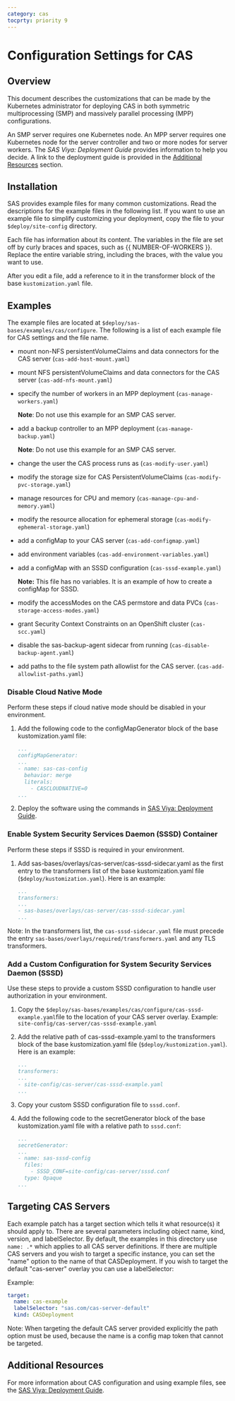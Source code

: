 ```yaml
---
category: cas
tocprty: priority 9
---
```


# Configuration Settings for CAS

## Overview

This document describes the customizations that can be made by the Kubernetes
administrator for deploying CAS in both symmetric multiprocessing (SMP) and
massively parallel processing (MPP) configurations.

An SMP server requires one Kubernetes node. An MPP server requires one
Kubernetes node for the server controller and two or more nodes for server
workers. The _SAS Viya: Deployment Guide_ provides information to help you
decide. A link to the deployment guide is provided in the
[Additional Resources](#additional-resources) section.

## Installation

SAS provides example files for many common customizations. Read the descriptions
for the example files in the following list. If you want to use an example file
to simplify customizing your deployment, copy the file to your
`$deploy/site-config` directory.

Each file has information about its content. The variables in the file are set
off by curly braces and spaces, such as {{ NUMBER-OF-WORKERS }}. Replace the
entire variable string, including the braces, with the value you want to use.

After you edit a file, add a reference to it in the transformer block of the
base `kustomization.yaml` file.

## Examples

The example files are located at `$deploy/sas-bases/examples/cas/configure`. The
following is a list of each example file for CAS settings and the file name.

- mount non-NFS persistentVolumeClaims and data connectors for the CAS server
  (`cas-add-host-mount.yaml`)

- mount NFS persistentVolumeClaims and data connectors for the CAS server
  (`cas-add-nfs-mount.yaml`)

- specify the number of workers in an MPP deployment (`cas-manage-workers.yaml`)

  **Note**: Do not use this example for an SMP CAS server.

- add a backup controller to an MPP deployment (`cas-manage-backup.yaml`)

  **Note**: Do not use this example for an SMP CAS server.

- change the user the CAS process runs as (`cas-modify-user.yaml`)

- modify the storage size for CAS PersistentVolumeClaims
  (`cas-modify-pvc-storage.yaml`)

- manage resources for CPU and memory (`cas-manage-cpu-and-memory.yaml`)

- modify the resource allocation for ephemeral storage
  (`cas-modify-ephemeral-storage.yaml`)

- add a configMap to your CAS server (`cas-add-configmap.yaml`)

- add environment variables (`cas-add-environment-variables.yaml`)

- add a configMap with an SSSD configuration (`cas-sssd-example.yaml`)

  **Note:** This file has no variables. It is an example of how to create a
  configMap for SSSD.

- modify the accessModes on the CAS permstore and data PVCs
  (`cas-storage-access-modes.yaml`)

- grant Security Context Constraints on an OpenShift cluster (`cas-scc.yaml`)

- disable the sas-backup-agent sidecar from running
  (`cas-disable-backup-agent.yaml`)

- add paths to the file system path allowlist for the CAS server.
  (`cas-add-allowlist-paths.yaml`)

### Disable Cloud Native Mode

Perform these steps if cloud native mode should be disabled in your environment.

1. Add the following code to the configMapGenerator block of the base kustomization.yaml
file:

    ```yaml
    ...
    configMapGenerator:
    ...
    - name: sas-cas-config
      behavior: merge
      literals:
        - CASCLOUDNATIVE=0
    ...
    ```

2. Deploy the software using the commands in
[SAS Viya: Deployment Guide](http://documentation.sas.com/?softwareId=mysas&softwareVersion=prod&docsetId=dplyml0phy0dkr&docsetTarget=titepage.htm).

### Enable System Security Services Daemon (SSSD) Container

Perform these steps if SSSD is required in your environment.

1. Add sas-bases/overlays/cas-server/cas-sssd-sidecar.yaml as the first entry to the transformers list of the base kustomization.yaml file (`$deploy/kustomization.yaml`).
 Here is an example:

     ```yaml
     ...
     transformers:
     ...
    - sas-bases/overlays/cas-server/cas-sssd-sidecar.yaml
     ...
     ```

Note: In the transformers list, the `cas-sssd-sidecar.yaml` file must precede the entry `sas-bases/overlays/required/transformers.yaml` and any TLS transformers.

### Add a Custom Configuration for System Security Services Daemon (SSSD)

Use these steps to provide a custom SSSD configuration to handle user authorization in your environment.

1. Copy the `$deploy/sas-bases/examples/cas/configure/cas-sssd-example.yaml`file to the location of your
   CAS server overlay.
   Example: `site-config/cas-server/cas-sssd-example.yaml`

2. Add the relative path of cas-sssd-example.yaml to the transformers block of the base kustomization.yaml file
   (`$deploy/kustomization.yaml`).
   Here is an example:

    ```yaml
    ...
    transformers:
    ...
    - site-config/cas-server/cas-sssd-example.yaml
    ...
    ```

3. Copy your custom SSSD configuration file to `sssd.conf`.

4. Add the following code to the secretGenerator block of the base kustomization.yaml
  file with a relative path to `sssd.conf`:

    ```yaml
    ...
    secretGenerator:
    ...
    - name: sas-sssd-config
      files:
        - SSSD_CONF=site-config/cas-server/sssd.conf
      type: Opaque
    ...
    ```

## Targeting CAS Servers

Each example patch has a target section which tells it what resource(s) it should apply to.
There are several parameters including object name, kind, version, and labelSelector. By default,
the examples in this directory use  `name: .*` which applies to all CAS server definitions.
If there are multiple CAS servers and you wish to target a specific instance, you can set the
"name" option to the name of that CASDeployment.  If you wish to target the default "cas-server"
overlay you can use a labelSelector:

Example:

```yaml
target:
  name: cas-example
  labelSelector: "sas.com/cas-server-default"
  kind: CASDeployment
```

Note: When targeting the default CAS server provided explicitly the path option must be used, because the name is a config map token that cannot be targeted.

## Additional Resources

For more information about CAS configuration and using example files, see the
[SAS Viya: Deployment Guide](http://documentation.sas.com/?softwareId=mysas&softwareVersion=prod&docsetId=dplyml0phy0dkr&docsetTarget=titlepage.htm).
